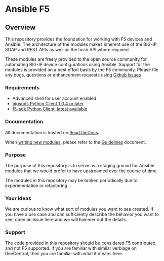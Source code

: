 # Ansible F5

## Overview

This repository provides the foundation for working with F5 devices and Ansible.
The architecture of the modules makes inherent use of the BIG-IP SOAP and REST
APIs as well as the tmsh API where required.

These modules are freely provided to the open source community for automating
BIG-IP device configurations using Ansible. Support for the modules is provided
on a best effort basis by the F5 community. Please file any bugs, questions or
enhancement requests using [Github Issues](https://github.com/F5Networks/f5-ansible/issues)

### Requirements

* Advanced shell for user account enabled
* [bigsuds Python Client 1.0.4 or later][bigsuds]
* [f5-sdk Python Client, latest available][f5-sdk]

### Documentation

All documentation is hosted on [ReadTheDocs][readthedocs].

When [writing new modules][writingnew], please refer to the
[Guidelines][guidelines] document.

### Purpose

The purpose of this repository is to serve as a staging ground for Ansible
modules that we would prefer to have upstreamed over the course of time.

The modules in this repository may be broken periodically due to experimentation
or refactoring

### Your ideas

We are curious to know what sort of modules you want to see created. If you have
a use case and can sufficiently describe the behavior you want to see, open
an issue here and we will hammer out the details.

### Support

The code provided in this repository should be considered F5 contributed, and
not F5 supported. If you are familiar with similar verbiage on DevCentral, then
you are familiar with what it means here.


[bigsuds]: https://pypi.python.org/pypi/bigsuds/
[f5-sdk]: https://pypi.python.org/pypi/f5-sdk/
[readthedocs]: https://f5-ansible.readthedocs.io/en/latest/
[guidelines]: https://f5-ansible.readthedocs.io/en/latest/development/guidelines.html
[writingnew]: https://f5-ansible.readthedocs.io/en/latest/development/writing-a-module.html